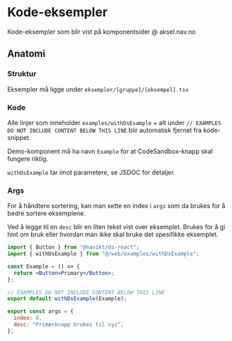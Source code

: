 # Kode-eksempler

Kode-eksempler som blir vist på komponentsider @ aksel.nav.no

## Anatomi

### Struktur

Eksempler må ligge under `eksempler/[gruppe]/[eksempel].tsx`

### Kode

Alle linjer som inneholder `examples/withDsExample` + alt under `// EXAMPLES DO NOT INCLUDE CONTENT BELOW THIS LINE` blir automatisk fjernet fra kode-snippet.

Demo-komponent må ha navn `Example` for at CodeSandbox-knapp skal fungere riktig.

`withDsExample` tar imot parametere, se JSDOC for detaljer.

### Args

For å håndtere sortering, kan man sette en index i `args` som da brukes for å bedre sortere eksemplene.

Ved å legge til en `desc` blir en liten tekst vist over eksemplet. Brukes for å gi hint om bruk eller hvordan man ikke skal bruke det spesifikke eksemplet.

```jsx
import { Button } from "@navikt/ds-react";
import { withDsExample } from "@/web/examples/withDsExample";

const Example = () => {
  return <Button>Primary</Button>;
};

// EXAMPLES DO NOT INCLUDE CONTENT BELOW THIS LINE
export default withDsExample(Example);

export const args = {
  index: 0,
  desc: "Primærknapp brukes til xyz",
};
```
